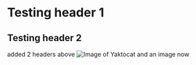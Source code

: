 # Testing header 1
## Testing header 2
added 2 headers above
![Image of Yaktocat](https://octodex.github.com/images/yaktocat.png)
and an image now
